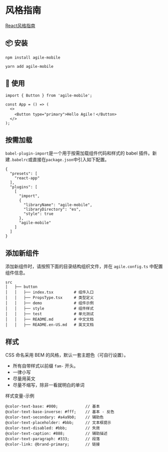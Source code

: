# 风格指南

[React风格指南](http://rsk.book.jasperxu.com/ReactStyleGuide.html)

## 📦 安装

```
npm install agile-mobile
```
```
yarn add agile-mobile
```

## 🔨 使用

```
import { Button } from 'agile-mobile';

const App = () => (
  <>
    <Button type="primary">Hello Agile！</Button>
  </>
);
```

## 按需加载
`babel-plugin-import`是一个用于按需加载组件代码和样式的 babel 插件。新建`.babelrc`或直接在`package.json`中引入如下配置。
```
{
  "presets": [
    "react-app"
  ],
  "plugins": [
    [
      "import",
      {
        "libraryName": "agile-mobile",
        "libraryDirectory": "es",
        "style": true
      },
      "agile-mobile"
    ]
  ]
}
```

## 添加新组件
添加新组件时，请按照下面的目录结构组织文件，并在 `agile.config.ts` 中配置组件信息。

```
src
│   ├── button
│   │   ├── index.tsx         # 组件入口
│   │   ├── PropsType.tsx     # 类型定义
│   │   ├── demo              # 组件示例
│   │   ├── style             # 组件样式
│   │   ├── test              # 单元测试
│   │   ├── README.md         # 中文文档
│   │   ├── README.en-US.md   # 英文文档
```

## 样式

CSS 命名采用 BEM 的风格，默认一套主题色（可自行设置）。

- 所有自带样式以前缀 `fam-` 开头。
- 一律小写
- 尽量用英文
- 尽量不缩写，除非一看就明白的单词

样式变量-示例

```
@color-text-base: #000;            // 基本
@color-text-base-inverse: #fff;    // 基本 - 反色
@color-text-secondary: #a4a9b0;    // 辅助色
@color-text-placeholder: #bbb;     // 文本框提示
@color-text-disabled: #bbb;        // 失效
@color-text-caption: #888;         // 辅助描述
@color-text-paragraph: #333;       // 段落
@color-link: @brand-primary;       // 链接
```
